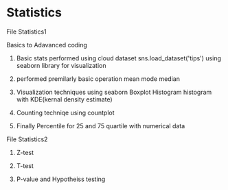 # Statistics
File Statistics1

Basics to Adavanced coding 

1. Basic stats performed using cloud dataset
sns.load_dataset('tips') using seaborn library for visualization

2. performed premilarly basic operation
   mean 
   mode 
   median
   
3. Visualization techniques using seaborn
   Boxplot
   Histogram
   histogram with KDE(kernal density estimate)
   
4. Counting techniqe using countplot

5. Finally Percentile for 25 and 75 quartile with numerical data 


File Statistics2 
 
 1. Z-test
 
 2. T-test
 
 3. P-value and Hypotheiss testing
